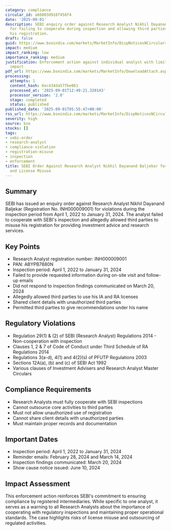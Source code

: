 ```yaml
---
category: compliance
circular_id: a66803d918f458f4
date: '2025-09-01'
description: SEBI enquiry order against Research Analyst Nikhil Dayanand Baljekar
  for failing to cooperate during inspection and allowing third parties to misuse
  his registration.
draft: false
guid: https://www.bseindia.com/markets/MarketInfo/DispNoticesNCirculars.aspx?Noticeid={A6AA5589-F4C8-4D59-8B84-CB65D779000A}&noticeno=20250901-2&dt=09/01/2025&icount=2&totcount=36&flag=0
impact: medium
impact_ranking: low
importance_ranking: medium
justification: Enforcement action against individual analyst with limited market-wide
  impact
pdf_url: https://www.bseindia.com/markets/MarketInfo/DownloadAttach.aspx?id=20250901-2&attachedId=cec5689e-25d2-465b-a779-47c5034ffeb7
processing:
  attempts: 1
  content_hash: 6ec434da57fbe061
  processed_at: '2025-09-01T12:49:21.320143'
  processor_version: '2.0'
  stage: completed
  status: published
published_date: '2025-09-01T05:55:47+00:00'
rss_url: https://www.bseindia.com/markets/MarketInfo/DispNoticesNCirculars.aspx?Noticeid={A6AA5589-F4C8-4D59-8B84-CB65D779000A}&noticeno=20250901-2&dt=09/01/2025&icount=2&totcount=36&flag=0
severity: high
source: bse
stocks: []
tags:
- sebi-order
- research-analyst
- compliance-violation
- registration-misuse
- inspection
- enforcement
title: SEBI Order Against Research Analyst Nikhil Dayanand Baljekar for Non-Cooperation
  and License Misuse
---
```


## Summary

SEBI has issued an enquiry order against Research Analyst Nikhil Dayanand Baljekar (Registration No. INH000009001) for violations during the inspection period from April 1, 2022 to January 31, 2024. The analyst failed to cooperate with SEBI's inspection and allegedly allowed third parties to misuse his registration for providing investment advice and research services.

## Key Points

- Research Analyst registration number: INH000009001
- PAN: ABYPB7880N
- Inspection period: April 1, 2022 to January 31, 2024
- Failed to provide requested information during on-site visit and follow-up emails
- Did not respond to inspection findings communicated on March 20, 2024
- Allegedly allowed third parties to use his IA and RA licenses
- Shared client details with unauthorized third parties
- Permitted third parties to give recommendations under his name

## Regulatory Violations

- Regulation 29(1) & (2) of SEBI (Research Analyst) Regulations 2014 - Non-cooperation with inspection
- Clauses 1, 2 & 7 of Code of Conduct under Third Schedule of RA Regulations 2014
- Regulations 3(a-d), 4(1) and 4(2)(s) of PFUTP Regulations 2003
- Sections 12A(a), (b) and (c) of SEBI Act 1992
- Various clauses of Investment Advisers and Research Analyst Master Circulars

## Compliance Requirements

- Research Analysts must fully cooperate with SEBI inspections
- Cannot outsource core activities to third parties
- Must not allow unauthorized use of registration
- Cannot share client details with unauthorized parties
- Must maintain proper records and documentation

## Important Dates

- Inspection period: April 1, 2022 to January 31, 2024
- Reminder emails: February 28, 2024 and March 14, 2024
- Inspection findings communicated: March 20, 2024
- Show cause notice issued: June 10, 2024

## Impact Assessment

This enforcement action reinforces SEBI's commitment to ensuring compliance by registered intermediaries. While specific to one analyst, it serves as a warning to all Research Analysts about the importance of cooperating with regulatory inspections and maintaining proper operational standards. The case highlights risks of license misuse and outsourcing of regulated activities.
